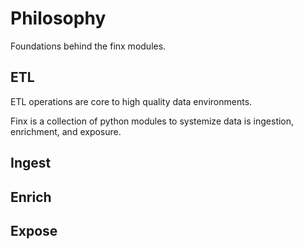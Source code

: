 # Philosophy 
Foundations behind the finx modules.

## ETL 
ETL operations are core to high quality data environments.

Finx is a collection of python modules to systemize data is ingestion, enrichment, and exposure.

## Ingest

## Enrich

## Expose

